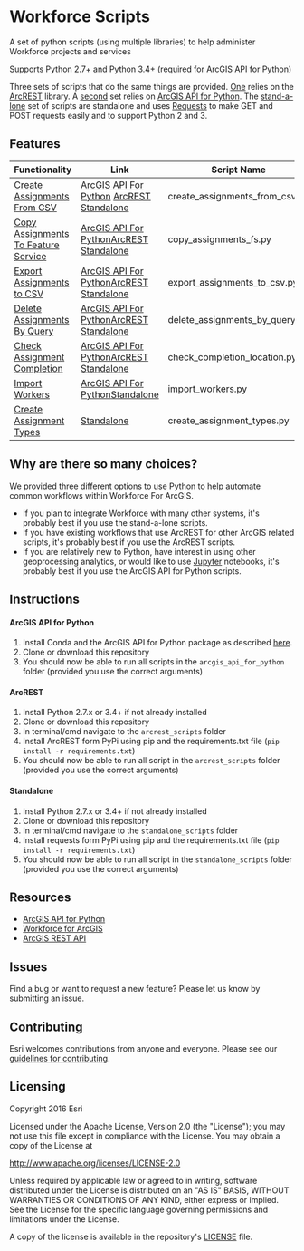 # Workforce Scripts
A set of python scripts (using multiple libraries) to help administer Workforce projects and services

Supports Python 2.7+ and Python 3.4+ (required for ArcGIS API for Python)

Three sets of scripts that do the same things are provided. [One](arcrest_scripts) relies on the [ArcREST](https://github.com/Esri/ArcREST) library. A [second](arcgis_api_for_python_scripts) set relies on [ArcGIS API for Python](https://developers.arcgis.com/python/). The [stand-a-lone](standalone_scripts) set of scripts are standalone and uses [Requests](http://docs.python-requests.org/) to make GET and POST requests easily and to support Python 2 and 3.

## Features

| Functionality                                                        | Link                                                                                                                       | Script Name                    |
|----------------------------------------------------------------------|----------------------------------------------------------------------------------------------------------------------------|--------------------------------|
| [Create Assignments From CSV](create_assignments_from_csv_readme.md) | [ArcGIS API For Python](arcgis_api_for_python/create_assignments_from_csv.py) [ArcREST](arcrest_scripts/create_assignments_from_csv.py)  [Standalone](standalone_scripts/create_assignments_from_csv.py) | create_assignments_from_csv.py |
| [Copy Assignments To Feature Service](copy_assignments_fs_readme.md) | [ArcGIS API For Python](arcgis_api_for_python/copy_assignments_fs.py)[ArcREST](arcrest_scripts/copy_assignments_fs.py)  [Standalone](standalone_scripts/copy_assignments_fs.py)                 | copy_assignments_fs.py         |
| [Export Assignments to CSV](export_assignments_to_csv_readme.md)     | [ArcGIS API For Python](arcgis_api_for_python/export_assignments_from_csv.py)[ArcREST](arcrest_scripts/export_assignments_to_csv.py)  [Standalone](standalone_scripts/export_assignments_to_csv.py)     | export_assignments_to_csv.py   |
| [Delete Assignments By Query](delete_assignments_by_query_readme.md) | [ArcGIS API For Python](arcgis_api_for_python/delete_assignments_by_query.py)[ArcREST](arcrest_scripts/delete_assignments_by_query.py)  [Standalone](standalone_scripts/delete_assignments_by_query.py) | delete_assignments_by_query.py |
| [Check Assignment Completion ](check_completion_location.md)         | [ArcGIS API For Python](arcgis_api_for_python/check_completion_location.py)[ArcREST](arcrest_scripts/check_completion_location.py) [Standalone](standalone_scripts/check_completion_location.py)      | check_completion_location.py   |
| [Import Workers](import_workers.md)                                  | [ArcGIS API For Python](arcgis_api_for_python/import_workers.py)[Standalone](standalone_scripts/import_workers.py)                                                                         | import_workers.py              |
| [Create Assignment Types ](create_assignment_types.md)               | [Standalone](standalone_scripts/create_assignment_types.py)                                                                | create_assignment_types.py     |


## Why are there so many choices?

We provided three different options to use Python to help automate common workflows within Workforce For ArcGIS. 

- If you plan to integrate Workforce with many other systems, it's probably best if you use the stand-a-lone scripts.
- If you have existing workflows that use ArcREST for other ArcGIS related scripts, it's probably best if you use the ArcREST scripts.
- If you are relatively new to Python, have interest in using other geoprocessing analytics, or would like to use [Jupyter](https://jupyter.org/) notebooks, it's probably best if you use the ArcGIS API for Python scripts.

## Instructions

#### ArcGIS API for Python

1. Install Conda and the ArcGIS API for Python package as described [here](https://developers.arcgis.com/python/guide/install-and-set-up/).
2. Clone or download this repository
3. You should now be able to run all scripts in the `arcgis_api_for_python` folder (provided you use the correct arguments)

#### ArcREST

1. Install Python 2.7.x or 3.4+ if not already installed
2. Clone or download this repository
3. In terminal/cmd navigate to the `arcrest_scripts` folder
4. Install ArcREST form PyPi using pip and the requirements.txt file (`pip install -r requirements.txt`)
5. You should now be able to run all script in the `arcrest_scripts` folder (provided you use the correct arguments)

#### Standalone

1. Install Python 2.7.x or 3.4+ if not already installed
2. Clone or download this repository
3. In terminal/cmd navigate to the `standalone_scripts` folder
4. Install requests form PyPi using pip and the requirements.txt file (`pip install -r requirements.txt`)
5. You should now be able to run all script in the `standalone_scripts` folder (provided you use the correct arguments)

## Resources

 * [ArcGIS API for Python](https://developers.arcgis.com/python)
 * [Workforce for ArcGIS](http://www.esri.com/products/workforce-for-arcgis)
 * [ArcGIS REST API](http://resources.arcgis.com/en/help/arcgis-rest-api)

## Issues

Find a bug or want to request a new feature?  Please let us know by submitting an issue.

## Contributing

Esri welcomes contributions from anyone and everyone.
Please see our [guidelines for contributing](https://github.com/esri/contributing).

## Licensing

Copyright 2016 Esri

Licensed under the Apache License, Version 2.0 (the "License");
you may not use this file except in compliance with the License.
You may obtain a copy of the License at

http://www.apache.org/licenses/LICENSE-2.0

Unless required by applicable law or agreed to in writing, software
distributed under the License is distributed on an "AS IS" BASIS,
WITHOUT WARRANTIES OR CONDITIONS OF ANY KIND, either express or implied.
See the License for the specific language governing permissions and
limitations under the License.

A copy of the license is available in the repository's
[LICENSE](LICENSE) file.
